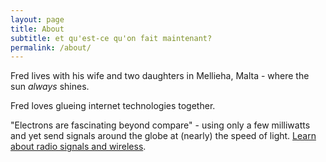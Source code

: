 ```yaml
---
layout: page
title: About
subtitle: et qu'est-ce qu'on fait maintenant?
permalink: /about/
---
```



Fred lives with his wife and two daughters in Mellieha, Malta - where the sun *always* shines.

Fred loves glueing internet technologies together.

"Electrons are fascinating beyond compare" - using only a few milliwatts and yet send signals around the globe at (nearly) the speed of light. [Learn about radio signals and wireless](https://commotionwireless.net/docs/cck/networking/learn-wireless-basics/).
